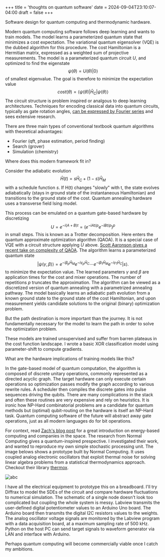+++
title = 'thoughts on quantum software'
date = 2024-09-04T23:10:07-04:00
draft = false
+++

Software design for quantum computing and thermodynamic hardware.

Modern quantum computing software follows deep learning and wants to train models. The model learns a parameterized quantum state that minimizes a cost expectation. The variational quantum eigensolver (VQE) is the dubbed algorithm for this procedure. The cost Hamiltonian is a Hermitian matrix, expressed as a weighted sum of projective measurements. The model is a parameterized quantum circuit $U$, and optimized to find the eigenstate 
$$
\psi(\theta) = U(\theta)| 0 \rangle 
$$
of smallest eigenvalue. The goal is therefore to minimize the expectation value 
$$
cost(\theta) = \langle \psi(\theta) | \hat{H}_C | \psi(\theta) \rangle
$$
The circuit structure is problem inspired or analgous to deep learning architectures. Techniques for encoding classical data into quantum circuits, typically as gate rotation angles, [can be expressed by Fourier series](https://arxiv.org/pdf/2008.08605) and sees extensive research. 

There are three main types of conventional textbook quantum algorithms with theoretical advantages:
- Fourier (qft, phase estimation, period finding)
- Search (grover)
- Simulation (chemistry)

Where does this modern framework fit in? 

Consider the adiabatic evolution 
$$
\hat{H}(t) = s \hat{H}_C + (1 - s) \hat{H}_M
$$
with a schedule function $s$. If H(t) changes "slowly" with t, the state evolves adiabatically (stays in ground state of the instantaneous Hamiltonian) and transitions to the ground state of the cost.
Quantum annealing hardware uses a transverse field Ising model.

This process can be emulated on a quantum gate-based hardware by discretizing
$$
U = e^{-i(A + B)t} = \left( e^{-iAt/p} e^{-iBt/p} \right)^p
$$
in small steps. This is known as a Trotter decomposition. Here enters the quantum approximate optimization algorithm (QAOA). It is a special case of VQE with a circuit structure applying $U$ above. [Scott Aaronson gives a recent take on complexity of QAOA](https://scottaaronson.blog/?p=8375). The algorithm learns a parameterized quantum state
$$
|\psi(\gamma, \beta)\rangle = e^{-i\beta_p \hat{H}_M} e^{-i\gamma_p \hat{H}_C} \cdots e^{-i\beta_1 \hat{H}_M} e^{-i\gamma_1 \hat{H}_C} |s\rangle.
$$
to minimize the expectation value. The learned parameters $\gamma$ and $\beta$ are application times for the cost and mixer operations. The number of repetitions $p$ truncates the approximation. The algorithm can be viewed as a discretized version of quantum annealing with a parametrized annealing pathway. The model basically learns an adiabatic path evolution from a known ground state to the ground state of the cost Hamiltonian, and upon measurement yields candidate solutions to the original (binary) optimization problem.

But the path destination is more important than the journey. It is not fundamentally necessary for the model to learn the path in order to solve the optimization problem.

These models are trained unsupervised and suffer from barren plateaus in the cost function landscape.
I wrote a basic XOR classification model using parameter-shift to compute gradients.

What are the hardware implications of training models like this?

In the gate-based model of quantum computation, the algorithm is composed of discrete unitary operations, commonly represented as a directed acyclic graph. The target hardware can only execute certain operations so optimization passes modify the graph according to various rewrite rules. A scheduler then compiles the discrete gates into pulse sequences driving the qubits. There are many complications in the stack and often these routines are very expensive and rely on heuristics. It is ironic how NP-Hard combinatorial problems are a candidate for quantum methods but (optimal) qubit-routing on the hardware is itself an NP-Hard task. Quantum computing software of the future will abstract away gate operations, just as all modern languages do for bit operations.

For context, read [Zach's blog post](https://www.zach.be/p/whats-the-difference-between-extropic) for a great introduction on energy-based computing and companies in the space. The research from Normal Computing gives a quantum-inspired prespective. I investigated their work, and wanted to reproduce my own simple stochastic processing unit. The image belows shows a prototype built by Normal Computing. It uses coupled analog electronic oscillators that exploit thermal noise for solving linear algebra problems from a statistical thermodynamics approach. Checkout their library [thermox](https://github.com/normal-computing/thermox).

![abc](/normal-circuit.png)

I have all the electrical equipment to prototype this on a breadboard. I'll try Diffrax to model the SDEs of the circuit and compare hardware fluctuations to numerical simulation. The schematic of a single node doesn't look too complicated but coupling the whole system is messy. Labview transmits the user-defined digital potentiometer values to an Arduino Uno board. The Arduino board then transmits the digital I2C resistors values to the weights. The analog oscillator voltage signals are monitored by the Labview program with a data acquisition board, at a maximum sampling rate of 500 kHz. Python on the host PC can send target signals to waveform generator via LAN and interface with Arduino.

Perhaps quantum computing will become commercially viable once I catch my ambitions.